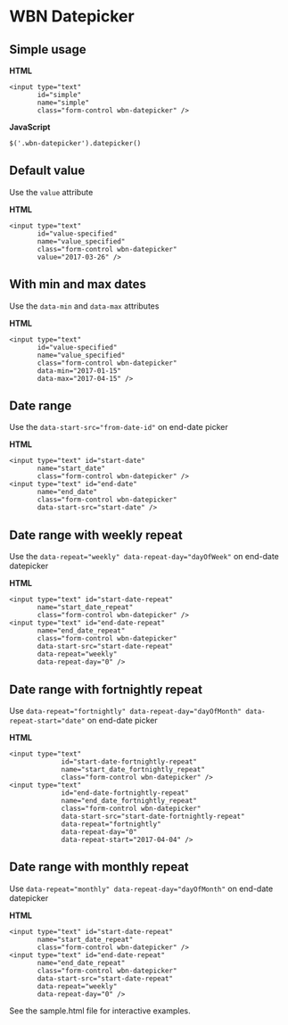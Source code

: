 # WBN Datepicker
## Simple usage
**HTML**

    <input type="text" 
           id="simple" 
	       name="simple"
	       class="form-control wbn-datepicker" />

**JavaScript**

    $('.wbn-datepicker').datepicker()

## Default value
Use the `value` attribute

**HTML**

	<input type="text" 
	       id="value-specified" 
	       name="value_specified"
	       class="form-control wbn-datepicker"
	       value="2017-03-26" />

## With min and max dates
Use the `data-min` and `data-max` attributes

**HTML**

	<input type="text" 
	       id="value-specified" 
	       name="value_specified"
	       class="form-control wbn-datepicker"
	       data-min="2017-01-15"
	       data-max="2017-04-15" />

## Date range
Use the `data-start-src="from-date-id"` on end-date picker

**HTML**

	<input type="text" id="start-date"
	       name="start_date" 
	       class="form-control wbn-datepicker" />
	<input type="text" id="end-date" 
	       name="end_date"
	       class="form-control wbn-datepicker"
	       data-start-src="start-date" />

## Date range with weekly repeat
Use the `data-repeat="weekly" data-repeat-day="dayOfWeek"` on end-date datepicker

**HTML**

	<input type="text" id="start-date-repeat"
	       name="start_date_repeat" 
	       class="form-control wbn-datepicker" />
	<input type="text" id="end-date-repeat" 
	       name="end_date_repeat"
	       class="form-control wbn-datepicker"
	       data-start-src="start-date-repeat"
	       data-repeat="weekly"
	       data-repeat-day="0" />

## Date range with fortnightly repeat

Use `data-repeat="fortnightly" data-repeat-day="dayOfMonth" data-repeat-start="date"` on end-date picker

**HTML**

	<input type="text"
                 id="start-date-fortnightly-repeat"
                 name="start_date_fortnightly_repeat"
                 class="form-control wbn-datepicker" />
	<input type="text"
                 id="end-date-fortnightly-repeat"
                 name="end_date_fortnightly_repeat"
                 class="form-control wbn-datepicker"
                 data-start-src="start-date-fortnightly-repeat"
                 data-repeat="fortnightly"
                 data-repeat-day="0"
                 data-repeat-start="2017-04-04" />

## Date range with monthly repeat
Use `data-repeat="monthly" data-repeat-day="dayOfMonth"` on end-date datepicker

**HTML**

	<input type="text" id="start-date-repeat"
	       name="start_date_repeat" 
	       class="form-control wbn-datepicker" />
	<input type="text" id="end-date-repeat" 
	       name="end_date_repeat"
	       class="form-control wbn-datepicker"
	       data-start-src="start-date-repeat"
	       data-repeat="weekly"
	       data-repeat-day="0" />

See the sample.html file for interactive examples.
